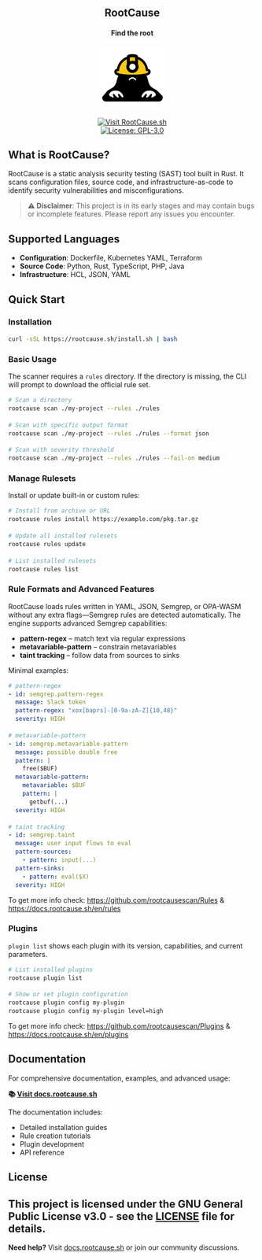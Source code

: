 <div align="center">

  ## **RootCause** <br> 
  #### **Find the root**
  
  <img src="https://raw.githubusercontent.com/RootCauseScan/Brand/refs/heads/main/dist/logo_whitemode/icon-512x512.png" alt="RootCause.sh Logo" width="128" height="128">
  
  [![Visit RootCause.sh](https://img.shields.io/badge/Visit-rootcause.sh-FFD700?style=for-the-badge&logo=web&logoColor=000000)](https://rootcause.sh) <br>
  [![License: GPL-3.0](https://img.shields.io/badge/license-GPL--3.0-blue.svg)](LICENSE)
</div>

## What is RootCause?

RootCause is a static analysis security testing (SAST) tool built in Rust. It scans configuration files, source code, and infrastructure-as-code to identify security vulnerabilities and misconfigurations.

> **⚠️ Disclaimer**: This project is in its early stages and may contain bugs or incomplete features. Please report any issues you encounter.

## Supported Languages

- **Configuration**: Dockerfile, Kubernetes YAML, Terraform
- **Source Code**: Python, Rust, TypeScript, PHP, Java
- **Infrastructure**: HCL, JSON, YAML

## Quick Start

### Installation

```bash
curl -sSL https://rootcause.sh/install.sh | bash
```

### Basic Usage

The scanner requires a `rules` directory. If the directory is missing, the CLI
will prompt to download the official rule set.

```bash
# Scan a directory
rootcause scan ./my-project --rules ./rules

# Scan with specific output format
rootcause scan ./my-project --rules ./rules --format json

# Scan with severity threshold
rootcause scan ./my-project --rules ./rules --fail-on medium
```

### Manage Rulesets

Install or update built-in or custom rules:

```bash
# Install from archive or URL
rootcause rules install https://example.com/pkg.tar.gz

# Update all installed rulesets
rootcause rules update

# List installed rulesets
rootcause rules list
```

### Rule Formats and Advanced Features

RootCause loads rules written in YAML, JSON, Semgrep, or OPA-WASM without any
extra flags—Semgrep rules are detected automatically. The engine supports
advanced Semgrep capabilities:

- **pattern-regex** – match text via regular expressions
- **metavariable-pattern** – constrain metavariables
- **taint tracking** – follow data from sources to sinks

Minimal examples:

```yaml
# pattern-regex
- id: semgrep.pattern-regex
  message: Slack token
  pattern-regex: "xox[baprs]-[0-9a-zA-Z]{10,48}"
  severity: HIGH

# metavariable-pattern
- id: semgrep.metavariable-pattern
  message: possible double free
  pattern: |
    free($BUF)
  metavariable-pattern:
    metavariable: $BUF
    pattern: |
      getbuf(...)
  severity: HIGH

# taint tracking
- id: semgrep.taint
  message: user input flows to eval
  pattern-sources:
    - pattern: input(...)
  pattern-sinks:
    - pattern: eval($X)
  severity: HIGH
```
To get more info check: https://github.com/rootcausescan/Rules & https://docs.rootcause.sh/en/rules

### Plugins

`plugin list` shows each plugin with its version, capabilities, and current parameters.

```bash
# List installed plugins
rootcause plugin list

# Show or set plugin configuration
rootcause plugin config my-plugin
rootcause plugin config my-plugin level=high
```
To get more info check: https://github.com/rootcausescan/Plugins & https://docs.rootcause.sh/en/plugins

## Documentation

For comprehensive documentation, examples, and advanced usage:

**📚 [Visit docs.rootcause.sh](https://docs.rootcause.sh)**

The documentation includes:
- Detailed installation guides
- Rule creation tutorials
- Plugin development
- API reference

## License

This project is licensed under the GNU General Public License v3.0 - see the [LICENSE](LICENSE) file for details.
---

**Need help?** Visit [docs.rootcause.sh](https://docs.rootcause.sh) or join our community discussions.
